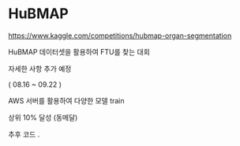 # HuBMAP

https://www.kaggle.com/competitions/hubmap-organ-segmentation

HuBMAP 데이터셋을 활용하여 FTU를 찾는 대회

자세한 사항 추가 예정

( 08.16 ~ 09.22 )

AWS 서버를 활용하여 다양한 모델 train 

상위 10% 달성 (동메달)

추후 코드 .

